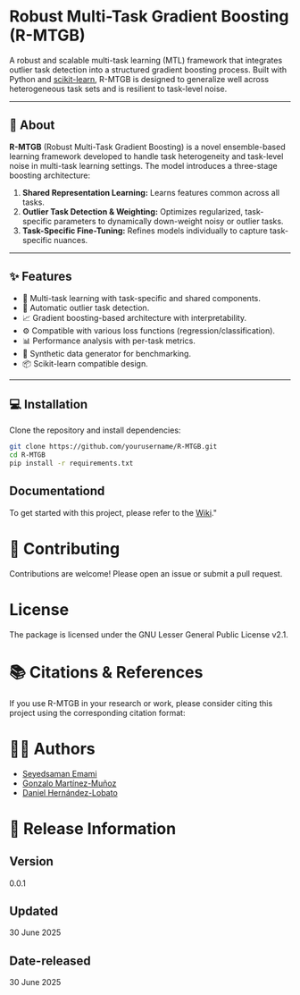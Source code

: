 #  Robust Multi-Task Gradient Boosting (R-MTGB)

A robust and scalable multi-task learning (MTL) framework that integrates outlier task detection into a structured gradient boosting process. Built with Python and [scikit-learn](https://scikit-learn.org/), R-MTGB is designed to generalize well across heterogeneous task sets and is resilient to task-level noise.

---

## 📘 About

**R-MTGB** (Robust Multi-Task Gradient Boosting) is a novel ensemble-based learning framework developed to handle task heterogeneity and task-level noise in multi-task learning settings. The model introduces a three-stage boosting architecture:

1. **Shared Representation Learning:** Learns features common across all tasks.
2. **Outlier Task Detection & Weighting:** Optimizes regularized, task-specific parameters to dynamically down-weight noisy or outlier tasks.
3. **Task-Specific Fine-Tuning:** Refines models individually to capture task-specific nuances.

---

## ✨ Features

- 🎯 Multi-task learning with task-specific and shared components.
- 🧹 Automatic outlier task detection.
- 📈 Gradient boosting-based architecture with interpretability.
- ⚙️ Compatible with various loss functions (regression/classification).
- 📊 Performance analysis with per-task metrics.
- 🧪 Synthetic data generator for benchmarking.
- 📦 Scikit-learn compatible design.

---

## 💻 Installation

Clone the repository and install dependencies:

```bash
git clone https://github.com/yourusername/R-MTGB.git
cd R-MTGB
pip install -r requirements.txt
```

## Documentationd 
To get started with this project, please refer to the [Wiki](https://github.com/GAA-UAM/R-MTGB/wiki)."


# 🤝 Contributing
Contributions are welcome! Please open an issue or submit a pull request.

# License
The package is licensed under the GNU Lesser General Public License v2.1.

# 📚 Citations & References
If you use R-MTGB in your research or work, please consider citing this project using the corresponding citation format:

# 👨‍💻 Authors
- [Seyedsaman Emami](https://github.com/samanemami/)
- [Gonzalo Martínez-Muñoz](https://github.com/gmarmu)
- [Daniel Hernández-Lobato](https://github.com/danielhernandezlobato)

# 💾 Release Information

## Version
0.0.1

## Updated
30 June 2025

## Date-released
30 June 2025
